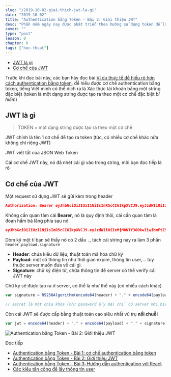 ```yaml
---
slug: "/2019-10-02-giai-thich-jwt-la-gi"
date: "2019-10-02"
title: "Authentication bằng Token - Bài 2: Giới thiệu JWT"
desc: "Phần mềm ngày nay được phát triển theo hướng sử dụng token để làm authentication, để có thể tách chức năng này ra như một phần độc lập, cho phép phần mềm có thể scale ở mức cao nhất"
cover: ""
type: "post"
lesson: 0
chapter: 0
tags: ["hoc-thuat"]
---
```


<!-- TOC -->

- [JWT là gì](#jwt-l%c3%a0-g%c3%ac)
- [Cơ chế của JWT](#c%c6%a1-ch%e1%ba%bf-c%e1%bb%a7a-jwt)

<!-- /TOC -->

Trước khi đọc bài này, các bạn hãy đọc bài [Ví dụ thực tế để hiểu rõ hơn cách authentication bằng token](/2019-10-01-giai-thich-authentication-bang-token), để hiểu được cơ chế authentication bằng token, tiếng Việt mình có thể dịch ra là Xác thực tài khoản bằng một string đặc biệt (token là một dạng string được tạo ra theo một cơ chế đặc biệt *bí hiểm*)

## JWT là gì

> TOKEN = một dạng string được tạo ra theo một cơ chế

JWT chính là tên 1 cơ chế để tạo ra token (tức, có nhiều cơ chế khác nữa không chỉ riêng JWT)

JWT viết tắt của JSON Web Token

Cái cơ chế JWT này, nó đã nhét cái gì vào trong string, mời bạn đọc tiếp là rõ

## Cơ chế của JWT

Một request sử dụng JWT sẽ gửi kèm trong header

```json
Authorization: Bearer eyJhbGciOiJIUzI1NiIsInR5cCI6IkpXVCJ9.eyJzdWIiOiIxMjM0NTY3ODkwIiwibmFtZSI6IkpvaG4gRG9lIiwiaWF0IjoxNTE2MjM5MDIyfQ.XbPfbIHMI6arZ3Y922BhjWgQzWXcXNrz0ogtVhfEd2o
```

Không cần quan tâm cái **Bearer**, nó là quy định thôi, cái cần quan tâm là đoạn hầm bà lằng phía sau nó

```json
eyJhbGciOiJIUzI1NiIsInR5cCI6IkpXVCJ9.eyJzdWIiOiIxMjM0NTY3ODkwIiwibmFtZSI6IkpvaG4gRG9lIiwiaWF0IjoxNTE2MjM5MDIyfQ.XbPfbIHMI6arZ3Y922BhjWgQzWXcXNrz0ogtVhfEd2o
```

Dòm kỹ một tí bạn sẽ thấy nó có 2 dấu `.`, tách cái string này ra làm 3 phần `header.payload.signature`

- **Header**: chứa kiểu dữ liệu, thuật toán mã hóa chữ ký
- **Payload**: một số thông tin như thời gian expire, thông tin user,... tùy thuộc server muốn đưa về cái gì.
- **Signature**: chữ ký điện tử, chứa thông tin để server có thể verify cái JWT này

Chữ ký sẽ được tạo ra ở server, có thể là như thế này (có nhiều cách khác)

```js
var signature = RS256Algorithm(encode64(header) + "." + encode64(payload) , secret);

// secret là một chìa khóa (như password ấy mà) chỉ có server mới biết
```

Còn cái JWT sẽ được cấp bằng thuật toán cao siêu nhất vũ trụ **nối chuỗi**

```js
var jwt = encode64(header) + "." + encode64(payload) + "." + signature;
```

![Authentication bằng Token - Bài 2: Giới thiệu JWT](https://blog.hasura.io/content/images/2019/08/Group.png)

Đọc tiếp

- [Authentication bằng Token - Bài 1: cơ chế authentication bằng token](/2019-10-01-giai-thich-authentication-bang-token)
- [Authentication bằng Token - Bài 2: Giới thiệu JWT](/2019-10-02-giai-thich-jwt-la-gi)
- [Authentication bằng Token - Bài 3: Hướng dẫn authentication với React](/2018-03-14-huong-dan-react-authentication-voi-jwt-redux)
- [Các kiểu tấn công để lấy thông tin user](/2018-03-14-huong-dan-react-authentication-voi-jwt-redux)